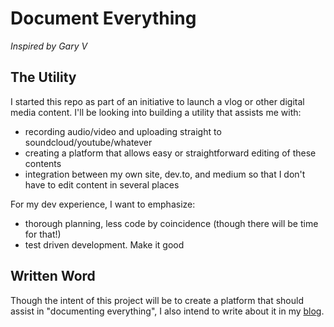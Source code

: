 # Document Everything

_Inspired by Gary V_

## The Utility
I started this repo as part of an initiative to launch a vlog or other digital media content. I'll be looking into building a utility that assists me with:

* recording audio/video and uploading straight to soundcloud/youtube/whatever
* creating a platform that allows easy or straightforward editing of these contents
* integration between my own site, dev.to, and medium so that I don't have to edit content in several places

For my dev experience, I want to emphasize:

* thorough planning, less code by coincidence (though there will be time for that!)
* test driven development. Make it good


## Written Word
Though the intent of this project will be to create a platform that should assist in "documenting everything", I also intend to write about it in my [blog](https://ianwilson.io).